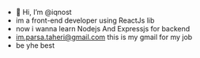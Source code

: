 - 👋 Hi, I’m @iqnost
- im a front-end developer using ReactJs lib
- now i wanna learn Nodejs And Expressjs for backend
- im.parsa.taheri@gmail.com this is my gmail for my job
- be yhe best 
